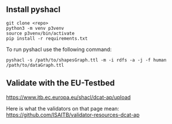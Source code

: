 ## Install pyshacl

```
git clone <repo>
python3 -m venv p3venv
source p3venv/bin/activate
pip install -r requirements.txt
```

To run pyshacl use the following command:

```
pyshacl -s /path/to/shapesGraph.ttl -m -i rdfs -a -j -f human /path/to/dataGraph.ttl
```

## Validate with the EU-Testbed

https://www.itb.ec.europa.eu/shacl/dcat-ap/upload

Here is what the validators on that page mean: https://github.com/ISAITB/validator-resources-dcat-ap
